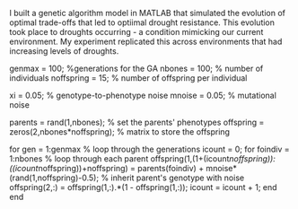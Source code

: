 I built a  genetic algorithm model in MATLAB that simulated the evolution of optimal trade-offs that led to optiimal drought resistance. This evolution took place to droughts occurring - a condition mimicking our current environment. My experiment replicated this  across environments that had increasing levels of droughts.



genmax = 100; %generations for the GA
nbones = 100; % number of individuals
noffspring = 15; % number of offspring per individual

xi = 0.05; % genotype-to-phenotype noise
mnoise = 0.05; % mutational noise

parents = rand(1,nbones); % set the parents' phenotypes
offspring = zeros(2,nbones*noffspring); % matrix to store the offspring

for gen = 1:genmax   % loop through the generations
    icount = 0;
    for foindiv = 1:nbones   % loop through each parent
        offspring(1,(1+(icount*noffspring)):((icount*noffspring))+noffspring) = parents(foindiv) + mnoise*(rand(1,noffspring)-0.5); % inherit parent's genotype with noise
        offspring(2,:) = offspring(1,:).*(1 - offspring(1,:));
        icount = icount + 1;
    end
end
